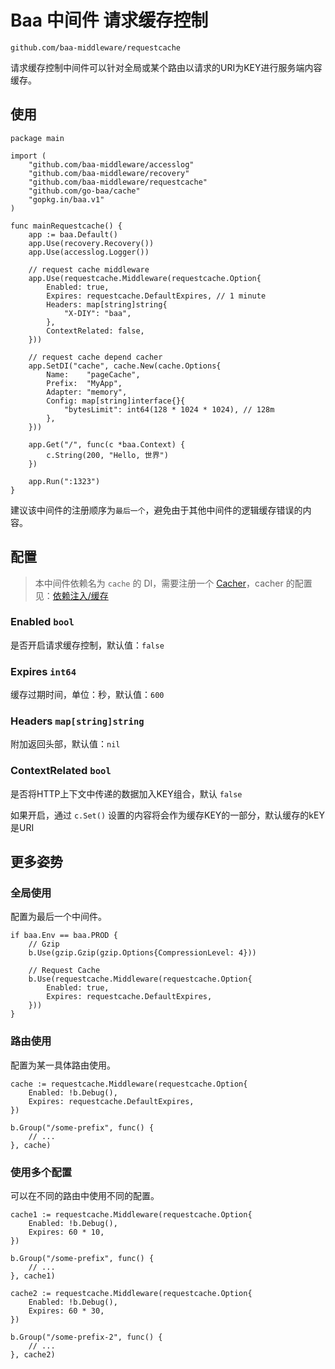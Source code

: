 # Baa 中间件 请求缓存控制

`github.com/baa-middleware/requestcache`

请求缓存控制中间件可以针对全局或某个路由以请求的URI为KEY进行服务端内容缓存。

## 使用

```
package main

import (
	"github.com/baa-middleware/accesslog"
	"github.com/baa-middleware/recovery"
	"github.com/baa-middleware/requestcache"
	"github.com/go-baa/cache"
	"gopkg.in/baa.v1"
)

func mainRequestcache() {
	app := baa.Default()
	app.Use(recovery.Recovery())
	app.Use(accesslog.Logger())

	// request cache middleware
	app.Use(requestcache.Middleware(requestcache.Option{
		Enabled: true,
		Expires: requestcache.DefaultExpires, // 1 minute
		Headers: map[string]string{
			"X-DIY": "baa",
		},
		ContextRelated: false,
	}))

	// request cache depend cacher
	app.SetDI("cache", cache.New(cache.Options{
		Name:    "pageCache",
		Prefix:  "MyApp",
		Adapter: "memory",
		Config: map[string]interface{}{
			"bytesLimit": int64(128 * 1024 * 1024), // 128m
		},
	}))

	app.Get("/", func(c *baa.Context) {
		c.String(200, "Hello, 世界")
	})

	app.Run(":1323")
}
```

建议该中间件的注册顺序为`最后一个`，避免由于其他中间件的逻辑缓存错误的内容。

## 配置

> 本中间件依赖名为 `cache` 的 DI，需要注册一个 [Cacher](https://github.com/go-baa/cache)，cacher 的配置见：[依赖注入/缓存](https://github.com/go-baa/doc/tree/master/zh-CN/component/cache.md)

### Enabled `bool`

是否开启请求缓存控制，默认值：`false`

### Expires `int64`

缓存过期时间，单位：秒，默认值：`600`

### Headers `map[string]string`

附加返回头部，默认值：`nil`

### ContextRelated `bool`

是否将HTTP上下文中传递的数据加入KEY组合，默认 `false`

如果开启，通过 `c.Set()` 设置的内容将会作为缓存KEY的一部分，默认缓存的kEY是URI

## 更多姿势

### 全局使用

配置为最后一个中间件。

```
if baa.Env == baa.PROD {
	// Gzip
	b.Use(gzip.Gzip(gzip.Options{CompressionLevel: 4}))

	// Request Cache
	b.Use(requestcache.Middleware(requestcache.Option{
		Enabled: true,
		Expires: requestcache.DefaultExpires,
	}))
}
```

### 路由使用

配置为某一具体路由使用。

```
cache := requestcache.Middleware(requestcache.Option{
	Enabled: !b.Debug(),
	Expires: requestcache.DefaultExpires,
})

b.Group("/some-prefix", func() {
	// ...
}, cache)
```

### 使用多个配置

可以在不同的路由中使用不同的配置。

```
cache1 := requestcache.Middleware(requestcache.Option{
	Enabled: !b.Debug(),
	Expires: 60 * 10,
})

b.Group("/some-prefix", func() {
	// ...
}, cache1)

cache2 := requestcache.Middleware(requestcache.Option{
	Enabled: !b.Debug(),
	Expires: 60 * 30,
})

b.Group("/some-prefix-2", func() {
	// ...
}, cache2)
```
